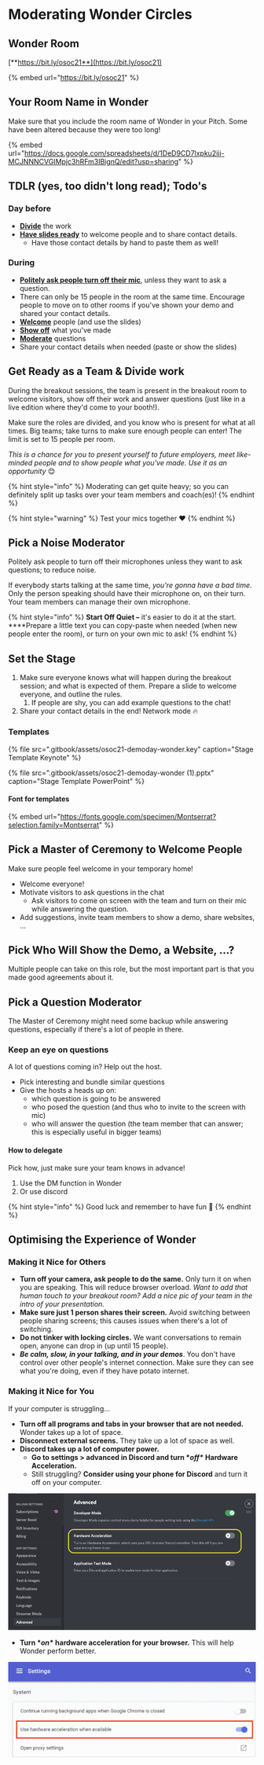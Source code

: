 # Moderating Wonder Circles

## Wonder Room

[**https://bit.ly/osoc21**](https://bit.ly/osoc21)

{% embed url="https://bit.ly/osoc21" %}

## Your Room Name in Wonder

Make sure that you include the room name of Wonder in your Pitch. Some have been altered because they were too long!

{% embed url="https://docs.google.com/spreadsheets/d/1DeD9CD7lxpku2ijj-MCJNNNCVGIMpjc3hRFm3IBignQ/edit?usp=sharing" %}

## TDLR \(yes, too didn't long read\); Todo's

### Day before

* [**Divide**](moderating-wonder-circles.md#get-ready-as-a-team-and-divide-work) the work
* [**Have slides ready**](moderating-wonder-circles.md#set-the-stage) to welcome people and to share contact details.
  * Have those contact details by hand to paste them as well!

### During

* [**Politely ask people turn off their mic**](moderating-wonder-circles.md#pick-a-noise-moderator), unless they want to ask a question.
* There can only be 15 people in the room at the same time. Encourage people to move on to other rooms if you've shown your demo and shared your contact details.
* [**Welcome**](moderating-wonder-circles.md#pick-a-master-of-ceremony-to-welcome-people) people \(and use the slides\)
* [**Show off**](moderating-wonder-circles.md#pick-who-will-show-the-demo-a-website) what you've made
* [**Moderate**](moderating-wonder-circles.md#pick-a-question-moderator) questions
* Share your contact details when needed \(paste or show the slides\)

## Get Ready as a Team & Divide work

During the breakout sessions, the team is present in the breakout room to welcome visitors, show off their work and answer questions \(just like in a live edition where they'd come to your booth!\).  
  
Make sure the roles are divided, and you know who is present for what at all times. Big teams; take turns to make sure enough people can enter! The limit is set to 15 people per room.

_This is a chance for you to present yourself to future employers, meet like-minded people and to show people what you've made. Use it as an opportunity_ 😊

{% hint style="info" %}
Moderating can get quite heavy; so you can definitely split up tasks over your team members and coach\(es\)!
{% endhint %}

{% hint style="warning" %}
Test your mics together ❤️
{% endhint %}

## Pick a Noise Moderator

Politely ask people to turn off their microphones unless they want to ask questions; to reduce noise.

If everybody starts talking at the same time, _you're gonna have a bad time_. Only the person speaking should have their microphone on, on their turn. Your team members can manage their own microphone.

{% hint style="info" %}
**Start Off Quiet –** it's easier to do it at the start.  
****Prepare a little text you can copy-paste when needed \(when new people enter the room\), or turn on your own mic to ask!
{% endhint %}

## Set the Stage

1. Make sure everyone knows what will happen during the breakout session; and what is expected of them. Prepare a slide to welcome everyone, and outline the rules.
   1. If people are shy, you can add example questions to the chat!
2. Share your contact details in the end! Network mode 🔥

### Templates

{% file src=".gitbook/assets/osoc21-demoday-wonder.key" caption="Stage Template Keynote" %}

{% file src=".gitbook/assets/osoc21-demoday-wonder \(1\).pptx" caption="Stage Template PowerPoint" %}

#### Font for templates

{% embed url="https://fonts.google.com/specimen/Montserrat?selection.family=Montserrat" %}

## Pick a Master of Ceremony to Welcome People

Make sure people feel welcome in your temporary home!

* Welcome everyone!
* Motivate visitors to ask questions in the chat
  * Ask visitors to come on screen with the team and turn on their mic while answering the question.
* Add suggestions, invite team members to show a demo, share websites, ...

## Pick Who Will Show the Demo, a Website, ...?

Multiple people can take on this role, but the most important part is that you made good agreements about it.

## Pick a Question Moderator

The Master of Ceremony might need some backup while answering questions, especially if there's a lot of people in there.

### Keep an eye on questions

A lot of questions coming in? Help out the host.

* Pick interesting and bundle similar questions
* Give the hosts a heads up on:
  * which question is going to be answered
  * who posed the question \(and thus who to invite to the screen with mic\)
  * who will answer the question \(the team member that can answer; this is especially useful in bigger teams\)

#### How to delegate

Pick how, just make sure your team knows in advance!

1. Use the DM function in Wonder
2. Or use discord

{% hint style="info" %}
Good luck and remember to have fun 🤩
{% endhint %}

## Optimising the Experience of Wonder

### Making it Nice for Others

* **Turn off your camera, ask people to do the same.** Only turn it on when you are speaking. This will reduce browser overload. _Want to add that human touch to your breakout room? Add a nice pic of your team in the intro of your presentation._ 
* **Make sure just 1 person shares their screen.** Avoid switching between people sharing screens; this causes issues when there's a lot of switching. 
* **Do not tinker with locking circles.** We want conversations to remain open, anyone can drop in \(up until 15 people\). 
* _**Be calm, slow, in your talking, and in your demos**_. You don't have control over other people's internet connection. Make sure they can see what you're doing, even if they have potato internet.

### Making it Nice for You

If your computer is struggling...

* **Turn off all programs and tabs in your browser that are not needed.** Wonder takes up a lot of space.
* **Disconnect external screens.** They take up a lot of space as well.
* **Discord takes up a lot of computer power.**
  * **Go to settings &gt; advanced in Discord and turn \***_**off\***_ **Hardware Acceleration.**
  * Still struggling? **Consider using your phone for Discord** and turn it off on your computer.

![Where to turn \*off\* Hardware Acceleration in Discord](.gitbook/assets/screenshot-2021-07-28-at-17.08.26.png)

* **Turn \***_**on\***_ **hardware acceleration for your browser.** This will help Wonder perform better.

![Turn \*on\* hardware acceleration in your browser.](.gitbook/assets/screenshot-2021-07-28-at-17.15.png)


